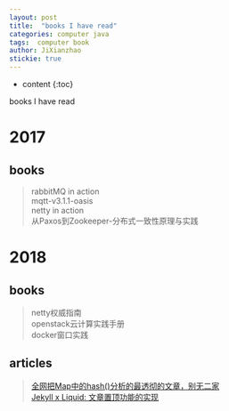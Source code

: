 ```yaml
---
layout: post
title:  "books I have read"
categories: computer java
tags:  computer book
author: JiXianzhao
stickie: true
---
```


* content
{:toc}

 books I have read

# 2017
## books
> rabbitMQ in action <br />
> mqtt-v3.1.1-oasis <br />
> netty in action <br />
> 从Paxos到Zookeeper-分布式一致性原理与实践 <br />

# 2018
## books
> netty权威指南 <br />
> openstack云计算实践手册 <br/> 
> docker窗口实践 <br/>

## articles
> [全网把Map中的hash()分析的最透彻的文章，别无二家](http://www.hollischuang.com/archives/2091) <br />
> [Jekyll x Liquid: 文章置顶功能的实现](https://blog.csdn.net/szhielelp/article/details/54881594) <br />
